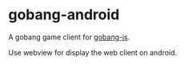 # gobang-android

A gobang game client for [gobang-js](https://github.com/lusterofgem/gobang-js).

Use webview for display the web client on android.
